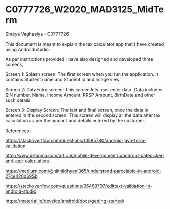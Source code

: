 # C0777726_W2020_MAD3125_MidTerm

Shreya Vaghasiya - C0777726


This document is meant to explain the tax calculator app that I have created using Android studio:

As per instructions provided I have also designed and developed three screens,

Screen 1: Splash screen: The first screen when you run the application. It contains Student name and Student Id and Image view 

Screen 2: DataEntry screen: This screen lets user enter data. Data includes SIN number, Name, Income Amount, RRSP Amount, BirthDate and other such details

Screen 3: Display Screen: The last and final screen, once the data is entered in the second screen. This screen will display all the data after tax calculation as per the amount and details entered by the customer.


References : 

https://stackoverflow.com/questions/10585780/android-java-form-validation

http://www.deboma.com/article/mobile-development/5/android-datepicker-and-age-calculation/

https://medium.com/@nikhildhyani365/understand-parcelable-in-android-27ce420d695b

https://stackoverflow.com/questions/36469707/edittext-validation-in-android-studio

https://material.io/develop/android/docs/getting-started/
